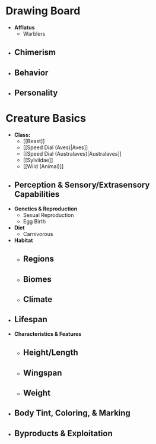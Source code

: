 # Drawing Board
- **Afflatus**
	- Warblers
- **Chimerism**
	- 
- **Behavior**
	- 
- **Personality**
	- 
# Creature Basics
- **Class:**
	- [[Beast]]
	- [[Speed Dial (Aves)|Aves]]
	- [[Speed Dial (Australaves)|Australaves]]
	- [[Sylviidae]]
	- [[Wild (Animal)]]
- **Perception & Sensory/Extrasensory Capabilities**
	- 
- **Genetics & Reproduction**
	- Sexual Reproduction
	- Egg Birth
- **Diet**
	- Carnivorous
- **Habitat**
	- Regions
		- 
	- Biomes
		- 
	- Climate
		- 
- **Lifespan**
	- 
- **Characteristics & Features**
	- Height/Length
		- 
	- Wingspan
		- 
	- Weight
		- 
- **Body Tint, Coloring, & Marking**
	- 
- **Byproducts & Exploitation**
	- 